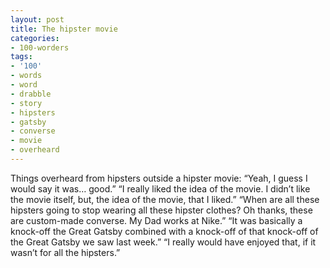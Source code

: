 ```yaml
---
layout: post
title: The hipster movie
categories:
- 100-worders
tags:
- '100'
- words
- word
- drabble
- story
- hipsters
- gatsby
- converse
- movie
- overheard
---
```

Things overheard from hipsters outside a hipster movie:
“Yeah, I guess I would say it was… good.”
“I really liked the idea of the movie. I didn’t like the movie itself, but, the idea of the movie, that I liked.”
“When are all these hipsters going to stop wearing all these hipster clothes? Oh thanks, these are custom-made converse. My Dad works at Nike.”
“It was basically a knock-off the Great Gatsby combined with a knock-off of that knock-off of the Great Gatsby we saw last week.”
“I really would have enjoyed that, if it wasn’t for all the hipsters.”
